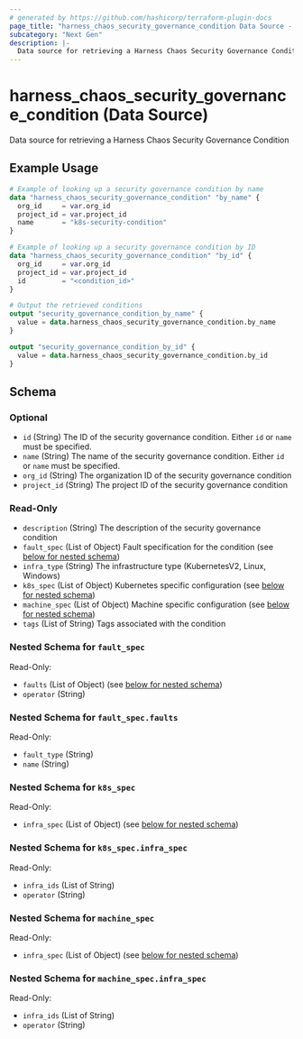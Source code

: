 ```yaml
---
# generated by https://github.com/hashicorp/terraform-plugin-docs
page_title: "harness_chaos_security_governance_condition Data Source - terraform-provider-harness"
subcategory: "Next Gen"
description: |-
  Data source for retrieving a Harness Chaos Security Governance Condition
---
```


# harness_chaos_security_governance_condition (Data Source)

Data source for retrieving a Harness Chaos Security Governance Condition

## Example Usage

```terraform
# Example of looking up a security governance condition by name
data "harness_chaos_security_governance_condition" "by_name" {
  org_id     = var.org_id
  project_id = var.project_id
  name       = "k8s-security-condition"
}

# Example of looking up a security governance condition by ID
data "harness_chaos_security_governance_condition" "by_id" {
  org_id     = var.org_id
  project_id = var.project_id
  id         = "<condition_id>"
}

# Output the retrieved conditions
output "security_governance_condition_by_name" {
  value = data.harness_chaos_security_governance_condition.by_name
}

output "security_governance_condition_by_id" {
  value = data.harness_chaos_security_governance_condition.by_id
}
```

<!-- schema generated by tfplugindocs -->
## Schema

### Optional

- `id` (String) The ID of the security governance condition. Either `id` or `name` must be specified.
- `name` (String) The name of the security governance condition. Either `id` or `name` must be specified.
- `org_id` (String) The organization ID of the security governance condition
- `project_id` (String) The project ID of the security governance condition

### Read-Only

- `description` (String) The description of the security governance condition
- `fault_spec` (List of Object) Fault specification for the condition (see [below for nested schema](#nestedatt--fault_spec))
- `infra_type` (String) The infrastructure type (KubernetesV2, Linux, Windows)
- `k8s_spec` (List of Object) Kubernetes specific configuration (see [below for nested schema](#nestedatt--k8s_spec))
- `machine_spec` (List of Object) Machine specific configuration (see [below for nested schema](#nestedatt--machine_spec))
- `tags` (List of String) Tags associated with the condition

<a id="nestedatt--fault_spec"></a>
### Nested Schema for `fault_spec`

Read-Only:

- `faults` (List of Object) (see [below for nested schema](#nestedobjatt--fault_spec--faults))
- `operator` (String)

<a id="nestedobjatt--fault_spec--faults"></a>
### Nested Schema for `fault_spec.faults`

Read-Only:

- `fault_type` (String)
- `name` (String)



<a id="nestedatt--k8s_spec"></a>
### Nested Schema for `k8s_spec`

Read-Only:

- `infra_spec` (List of Object) (see [below for nested schema](#nestedobjatt--k8s_spec--infra_spec))

<a id="nestedobjatt--k8s_spec--infra_spec"></a>
### Nested Schema for `k8s_spec.infra_spec`

Read-Only:

- `infra_ids` (List of String)
- `operator` (String)



<a id="nestedatt--machine_spec"></a>
### Nested Schema for `machine_spec`

Read-Only:

- `infra_spec` (List of Object) (see [below for nested schema](#nestedobjatt--machine_spec--infra_spec))

<a id="nestedobjatt--machine_spec--infra_spec"></a>
### Nested Schema for `machine_spec.infra_spec`

Read-Only:

- `infra_ids` (List of String)
- `operator` (String)
